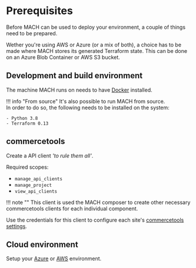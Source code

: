 # Prerequisites

Before MACH can be used to deploy your environment, a couple of things need to be prepared.

Wether you're using AWS or Azure (or a mix of both), a choice has to be made where MACH stores its generated Terraform state. This can be done on an Azure Blob Container or AWS S3 bucket.

## Development and build environment

The machine MACH runs on needs to have [Docker](https://www.docker.com) installed.

!!! info  "From source"
    It's also possible to run MACH from source.  
    In order to do so, the following needs to be installed on the system:

    - Python 3.8
    - Terraform 0.13

## commercetools

Create a API client *'to rule them all'*.

Required scopes:

- `manage_api_clients`
- `manage_project`
- `view_api_clients`

!!! note ""
    This client is used the MACH composer to create other necessary commercetools clients for each individual component.

Use the credentials for this client to configure each site's [commercetools settings](./syntax.md#commercetools).

## Cloud environment

Setup your [Azure](./azure.md) or [AWS](./aws.md) environment.